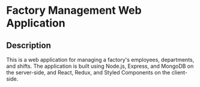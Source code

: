 # Factory Management Web Application

## Description

This is a web application for managing a factory's employees, departments, and shifts. The application is built using Node.js, Express, and MongoDB on the server-side, and React, Redux, and Styled Components on the client-side.
